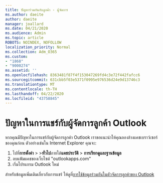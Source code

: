 ```yaml
---
title: ปัญหาร่วมกันกับลูกค้า - ผู้จัดการ
ms.author: daeite
author: daeite
manager: joallard
ms.date: 04/21/2020
ms.audience: Admin
ms.topic: article
ROBOTS: NOINDEX, NOFOLLOW
localization_priority: Normal
ms.collection: Adm_O365
ms.custom:
- "1868"
- "9000274"
ms.assetid: ''
ms.openlocfilehash: 8363481f87f4f153047269fd4c3e72f442fafcc6
ms.sourcegitcommit: 631cbb5f03e5371f0995e976536d24e9d13746c3
ms.translationtype: MT
ms.contentlocale: th-TH
ms.lasthandoff: 04/22/2020
ms.locfileid: "43758845"
---
```

# <a name="problems-sharing-with-outlook-customer-manager"></a>ปัญหาในการแชร์กับผู้จัดการลูกค้า Outlook

หากคุณมีปัญหาในการแชร์กับผู้จัดการลูกค้า Outlook เราขอแนะนําให้คุณลองล้างแคชเบราว์เซอร์ของคุณก่อน ตัวอย่างเช่นใน Internet Explorer คุณจะ:

1. ไปที่**การตั้งค่า** > >**ทั่วไป**ภายใต้**แคชประวัติ** > **การเรียกดูและฐานข้อมูล**
2. ลบแฟ้มแคชของเว็บไซต์ "outlookapps.com"
3. เริ่มโปรแกรม Outlook ใหม่

สําหรับข้อมูลเพิ่มเติมเกี่ยวกับการแชร์ ให้ดูที่[การใช้ข้อมูลร่วมกันในตัวจัดการลูกค้าของ Outlook](https://support.office.com/article/4f26cc69-67da-4cd5-b344-02d1a4799310%20)